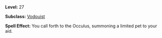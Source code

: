 <!-- TITLE: Spell: Occulus -->
<!-- SUBTITLE:  -->

**Level:** 27

**Subclass:** [Vodouist](vodouist)

**Spell Effect:** You call forth to the Occulus, summoning a limited pet to your aid.